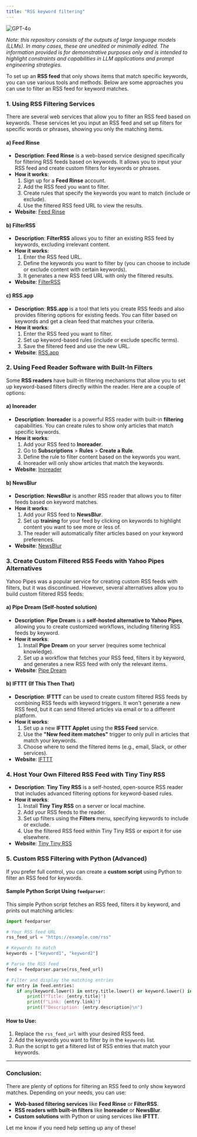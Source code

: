 ```yaml
---
title: "RSS keyword filtering"
---
```

![GPT-4o](https://img.shields.io/badge/GPT--4o-3333FF?style=for-the-badge&logo=openai&logoColor=white)



*Note: this repository consists of the outputs of large language models (LLMs). In many cases, these are unedited or minimally edited. The information provided is for demonstrative purposes only and is intended to highlight constraints and capabilities in LLM applications and prompt engineering strategies.*


To set up an **RSS feed** that only shows items that match specific keywords, you can use various tools and methods. Below are some approaches you can use to filter an RSS feed for keyword matches.

### 1. **Using RSS Filtering Services**
There are several web services that allow you to filter an RSS feed based on keywords. These services let you input an RSS feed and set up filters for specific words or phrases, showing you only the matching items.

#### a) **Feed Rinse**
   - **Description**: **Feed Rinse** is a web-based service designed specifically for filtering RSS feeds based on keywords. It allows you to input your RSS feed and create custom filters for keywords or phrases.
   - **How it works**:
     1. Sign up for a **Feed Rinse** account.
     2. Add the RSS feed you want to filter.
     3. Create rules that specify the keywords you want to match (include or exclude).
     4. Use the filtered RSS feed URL to view the results.
   - **Website**: [Feed Rinse](https://feedrinse.com)
   
#### b) **FilterRSS**
   - **Description**: **FilterRSS** allows you to filter an existing RSS feed by keywords, excluding irrelevant content.
   - **How it works**:
     1. Enter the RSS feed URL.
     2. Define the keywords you want to filter by (you can choose to include or exclude content with certain keywords).
     3. It generates a new RSS feed URL with only the filtered results.
   - **Website**: [FilterRSS](https://filterrss.com)

#### c) **RSS.app**
   - **Description**: **RSS.app** is a tool that lets you create RSS feeds and also provides filtering options for existing feeds. You can filter based on keywords and get a clean feed that matches your criteria.
   - **How it works**:
     1. Enter the RSS feed you want to filter.
     2. Set up keyword-based rules (include or exclude specific terms).
     3. Save the filtered feed and use the new URL.
   - **Website**: [RSS.app](https://rss.app/)

### 2. **Using Feed Reader Software with Built-In Filters**
Some **RSS readers** have built-in filtering mechanisms that allow you to set up keyword-based filters directly within the reader. Here are a couple of options:

#### a) **Inoreader**
   - **Description**: **Inoreader** is a powerful RSS reader with built-in **filtering** capabilities. You can create rules to show only articles that match specific keywords.
   - **How it works**:
     1. Add your RSS feed to **Inoreader**.
     2. Go to **Subscriptions** > **Rules** > **Create a Rule**.
     3. Define the rule to filter content based on the keywords you want.
     4. Inoreader will only show articles that match the keywords.
   - **Website**: [Inoreader](https://www.inoreader.com)
   
#### b) **NewsBlur**
   - **Description**: **NewsBlur** is another RSS reader that allows you to filter feeds based on keyword matches.
   - **How it works**:
     1. Add your RSS feed to **NewsBlur**.
     2. Set up **training** for your feed by clicking on keywords to highlight content you want to see more or less of.
     3. The reader will automatically filter articles based on your keyword preferences.
   - **Website**: [NewsBlur](https://newsblur.com)

### 3. **Create Custom Filtered RSS Feeds with Yahoo Pipes Alternatives**
Yahoo Pipes was a popular service for creating custom RSS feeds with filters, but it was discontinued. However, several alternatives allow you to build custom filtered RSS feeds:

#### a) **Pipe Dream** (Self-hosted solution)
   - **Description**: **Pipe Dream** is a **self-hosted alternative to Yahoo Pipes**, allowing you to create customized workflows, including filtering RSS feeds by keyword.
   - **How it works**:
     1. Install **Pipe Dream** on your server (requires some technical knowledge).
     2. Set up a workflow that fetches your RSS feed, filters it by keyword, and generates a new RSS feed with only the relevant items.
   - **Website**: [Pipe Dream](https://github.com/pipedreamhq/pipedream)

#### b) **IFTTT (If This Then That)**
   - **Description**: **IFTTT** can be used to create custom filtered RSS feeds by combining RSS feeds with keyword triggers. It won't generate a new RSS feed, but it can send filtered articles via email or to a different platform.
   - **How it works**:
     1. Set up a new **IFTTT Applet** using the **RSS Feed** service.
     2. Use the **"New feed item matches"** trigger to only pull in articles that match your keywords.
     3. Choose where to send the filtered items (e.g., email, Slack, or other services).
   - **Website**: [IFTTT](https://ifttt.com)

### 4. **Host Your Own Filtered RSS Feed with Tiny Tiny RSS**
   - **Description**: **Tiny Tiny RSS** is a self-hosted, open-source RSS reader that includes advanced filtering options for keyword-based rules.
   - **How it works**:
     1. Install **Tiny Tiny RSS** on a server or local machine.
     2. Add your RSS feeds to the reader.
     3. Set up filters using the **Filters** menu, specifying keywords to include or exclude.
     4. Use the filtered RSS feed within Tiny Tiny RSS or export it for use elsewhere.
   - **Website**: [Tiny Tiny RSS](https://tt-rss.org)

### 5. **Custom RSS Filtering with Python (Advanced)**
   If you prefer full control, you can create a **custom script** using Python to filter an RSS feed for keywords.

#### Sample Python Script Using `feedparser`:
This simple Python script fetches an RSS feed, filters it by keyword, and prints out matching articles:

```python
import feedparser

# Your RSS feed URL
rss_feed_url = "https://example.com/rss"

# Keywords to match
keywords = ["keyword1", "keyword2"]

# Parse the RSS feed
feed = feedparser.parse(rss_feed_url)

# Filter and display the matching entries
for entry in feed.entries:
    if any(keyword.lower() in entry.title.lower() or keyword.lower() in entry.description.lower() for keyword in keywords):
        print(f"Title: {entry.title}")
        print(f"Link: {entry.link}")
        print(f"Description: {entry.description}\n")
```

#### How to Use:
1. Replace the `rss_feed_url` with your desired RSS feed.
2. Add the keywords you want to filter by in the `keywords` list.
3. Run the script to get a filtered list of RSS entries that match your keywords.

---

### Conclusion:
There are plenty of options for filtering an RSS feed to only show keyword matches. Depending on your needs, you can use:

- **Web-based filtering services** like **Feed Rinse** or **FilterRSS**.
- **RSS readers with built-in filters** like **Inoreader** or **NewsBlur**.
- **Custom solutions** with Python or using services like **IFTTT**.

Let me know if you need help setting up any of these!